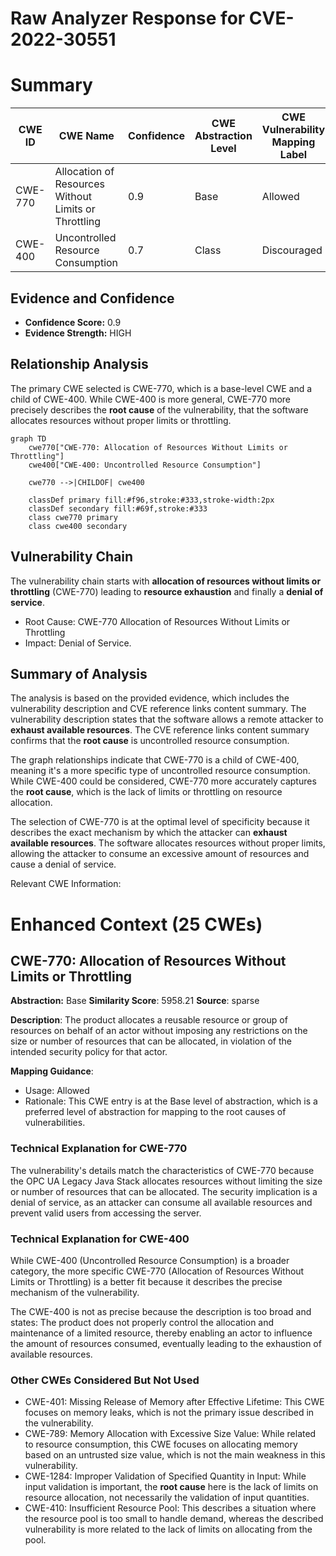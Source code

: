 # Raw Analyzer Response for CVE-2022-30551

# Summary
| CWE ID | CWE Name | Confidence | CWE Abstraction Level | CWE Vulnerability Mapping Label | CWE-Vulnerability Mapping Notes |
|---|---|---|---|---|---|
| CWE-770 | Allocation of Resources Without Limits or Throttling | 0.9 | Base | Allowed | Primary CWE |
| CWE-400 | Uncontrolled Resource Consumption | 0.7 | Class | Discouraged | Secondary Candidate |

## Evidence and Confidence

*   **Confidence Score:** 0.9
*   **Evidence Strength:** HIGH

## Relationship Analysis
The primary CWE selected is CWE-770, which is a base-level CWE and a child of CWE-400. While CWE-400 is more general, CWE-770 more precisely describes the **root cause** of the vulnerability, that the software allocates resources without proper limits or throttling.

```mermaid
graph TD
    cwe770["CWE-770: Allocation of Resources Without Limits or Throttling"]
    cwe400["CWE-400: Uncontrolled Resource Consumption"]
    
    cwe770 -->|CHILDOF| cwe400
    
    classDef primary fill:#f96,stroke:#333,stroke-width:2px
    classDef secondary fill:#69f,stroke:#333
    class cwe770 primary
    class cwe400 secondary
```

## Vulnerability Chain
The vulnerability chain starts with **allocation of resources without limits or throttling** (CWE-770) leading to **resource exhaustion** and finally a **denial of service**.
  - Root Cause: CWE-770 Allocation of Resources Without Limits or Throttling
  - Impact: Denial of Service.

## Summary of Analysis
The analysis is based on the provided evidence, which includes the vulnerability description and CVE reference links content summary. The vulnerability description states that the software allows a remote attacker to **exhaust available resources**. The CVE reference links content summary confirms that the **root cause** is uncontrolled resource consumption.

The graph relationships indicate that CWE-770 is a child of CWE-400, meaning it's a more specific type of uncontrolled resource consumption. While CWE-400 could be considered, CWE-770 more accurately captures the **root cause**, which is the lack of limits or throttling on resource allocation.

The selection of CWE-770 is at the optimal level of specificity because it describes the exact mechanism by which the attacker can **exhaust available resources**. The software allocates resources without proper limits, allowing the attacker to consume an excessive amount of resources and cause a denial of service.

Relevant CWE Information:

# Enhanced Context (25 CWEs)

## CWE-770: Allocation of Resources Without Limits or Throttling
**Abstraction:** Base
**Similarity Score**: 5958.21
**Source**: sparse

**Description**:
The product allocates a reusable resource or group of resources on behalf of an actor without imposing any restrictions on the size or number of resources that can be allocated, in violation of the intended security policy for that actor.

**Mapping Guidance**:
- Usage: Allowed
- Rationale: This CWE entry is at the Base level of abstraction, which is a preferred level of abstraction for mapping to the root causes of vulnerabilities.

### Technical Explanation for CWE-770
The vulnerability's details match the characteristics of CWE-770 because the OPC UA Legacy Java Stack allocates resources without limiting the size or number of resources that can be allocated.
The security implication is a denial of service, as an attacker can consume all available resources and prevent valid users from accessing the server.

### Technical Explanation for CWE-400
While CWE-400 (Uncontrolled Resource Consumption) is a broader category, the more specific CWE-770 (Allocation of Resources Without Limits or Throttling) is a better fit because it describes the precise mechanism of the vulnerability.

The CWE-400 is not as precise because the description is too broad and states: The product does not properly control the allocation and maintenance of a limited resource, thereby enabling an actor to influence the amount of resources consumed, eventually leading to the exhaustion of available resources.

### Other CWEs Considered But Not Used
- CWE-401: Missing Release of Memory after Effective Lifetime: This CWE focuses on memory leaks, which is not the primary issue described in the vulnerability.
- CWE-789: Memory Allocation with Excessive Size Value: While related to resource consumption, this CWE focuses on allocating memory based on an untrusted size value, which is not the main weakness in this vulnerability.
- CWE-1284: Improper Validation of Specified Quantity in Input: While input validation is important, the **root cause** here is the lack of limits on resource allocation, not necessarily the validation of input quantities.
- CWE-410: Insufficient Resource Pool: This describes a situation where the resource pool is too small to handle demand, whereas the described vulnerability is more related to the lack of limits on allocating from the pool.